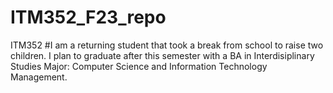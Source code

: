 # ITM352_F23_repo
ITM352
#I am a returning student that took a break from school to raise two children. I plan to graduate after this semester with a BA in Interdisiplinary Studies Major: Computer Science and Information Technology Management. 
